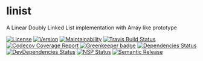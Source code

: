 # linist
A Linear Doubly Linked List implementation with Array like prototype

[![License](https://img.shields.io/npm/l/linist.svg)](http://opensource.org/licenses/MIT)
[![Version](https://img.shields.io/npm/v/linist.svg)](http://npm.im/linist)
[![Maintainability](https://api.codeclimate.com/v1/badges/89720625c0392ae435d8/maintainability)](https://codeclimate.com/github/umut-sahin/linist/maintainability)
[![Travis Build Status](https://img.shields.io/travis/umut-sahin/linist.svg)](https://travis-ci.org/umut-sahin/linist)
[![Codecov Coverage Report](https://img.shields.io/codecov/c/github/umut-sahin/linist.svg)](https://codecov.io/gh/umut-sahin/linist)
[![Greenkeeper badge](https://badges.greenkeeper.io/umut-sahin/linist.svg)](https://greenkeeper.io/)
[![Dependencies Status](https://david-dm.org/umut-sahin/linist/status.svg)](https://david-dm.org/umut-sahin/linist)
[![DevDependencies Status](https://david-dm.org/umut-sahin/linist/dev-status.svg)](https://david-dm.org/umut-sahin/linist?type=dev)
[![NSP Status](https://nodesecurity.io/orgs/linist/projects/16525912-3f0e-4a32-a965-c2bfa58c230f/badge)](https://nodesecurity.io/orgs/linist/projects/16525912-3f0e-4a32-a965-c2bfa58c230f)
[![Semantic Release](https://img.shields.io/badge/%20%20%F0%9F%93%A6%F0%9F%9A%80-semantic--release-e10079.svg)](https://github.com/semantic-release/semantic-release)
